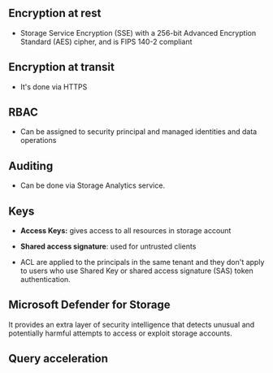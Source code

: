 ## Encryption at rest
- Storage Service Encryption (SSE) with a 256-bit Advanced Encryption Standard (AES) cipher, and is FIPS 140-2 compliant

## Encryption at transit 
- It's done via HTTPS

## RBAC 
- Can be assigned to security principal and managed identities and data operations 

## Auditing 
- Can be done via Storage Analytics service.

## Keys 
- **Access Keys:** gives access to all resources in storage account
- **Shared access signature**: used for untrusted clients


- ACL are applied to the principals in the same tenant and they don't apply to users who use Shared Key or shared 
access signature (SAS) token authentication.

## Microsoft Defender for Storage
It provides an extra layer of security intelligence that detects unusual and potentially harmful attempts 
to access or exploit storage accounts.

## Query acceleration 